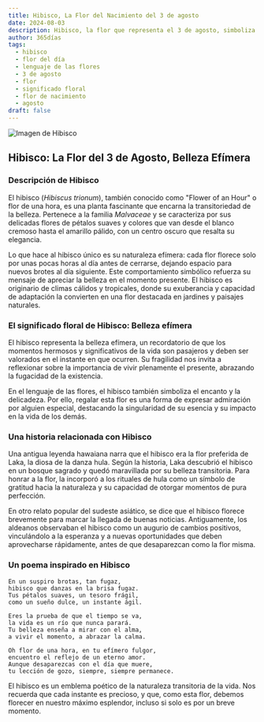 ```yaml
---
title: Hibisco, La Flor del Nacimiento del 3 de agosto
date: 2024-08-03
description: Hibisco, la flor que representa el 3 de agosto, simboliza Belleza efímera. Descubre su fascinante historia, significado en el lenguaje de las flores y una poesía que celebra su belleza.
author: 365días
tags:
  - hibisco
  - flor del día
  - lenguaje de las flores
  - 3 de agosto
  - flor
  - significado floral
  - flor de nacimiento
  - agosto
draft: false
---
```


![Imagen de Hibisco](https://cdn.pixabay.com/photo/2016/02/12/17/32/flower-1196470_1280.jpg#center)


## Hibisco: La Flor del 3 de Agosto, Belleza Efímera

### Descripción de Hibisco

El hibisco (_Hibiscus trionum_), también conocido como "Flower of an Hour" o flor de una hora, es una planta fascinante que encarna la transitoriedad de la belleza. Pertenece a la familia _Malvaceae_ y se caracteriza por sus delicadas flores de pétalos suaves y colores que van desde el blanco cremoso hasta el amarillo pálido, con un centro oscuro que resalta su elegancia.

Lo que hace al hibisco único es su naturaleza efímera: cada flor florece solo por unas pocas horas al día antes de cerrarse, dejando espacio para nuevos brotes al día siguiente. Este comportamiento simbólico refuerza su mensaje de apreciar la belleza en el momento presente. El hibisco es originario de climas cálidos y tropicales, donde su exuberancia y capacidad de adaptación la convierten en una flor destacada en jardines y paisajes naturales.

### El significado floral de Hibisco: Belleza efímera

El hibisco representa la belleza efímera, un recordatorio de que los momentos hermosos y significativos de la vida son pasajeros y deben ser valorados en el instante en que ocurren. Su fragilidad nos invita a reflexionar sobre la importancia de vivir plenamente el presente, abrazando la fugacidad de la existencia.

En el lenguaje de las flores, el hibisco también simboliza el encanto y la delicadeza. Por ello, regalar esta flor es una forma de expresar admiración por alguien especial, destacando la singularidad de su esencia y su impacto en la vida de los demás.

### Una historia relacionada con Hibisco

Una antigua leyenda hawaiana narra que el hibisco era la flor preferida de Laka, la diosa de la danza hula. Según la historia, Laka descubrió el hibisco en un bosque sagrado y quedó maravillada por su belleza transitoria. Para honrar a la flor, la incorporó a los rituales de hula como un símbolo de gratitud hacia la naturaleza y su capacidad de otorgar momentos de pura perfección.

En otro relato popular del sudeste asiático, se dice que el hibisco florece brevemente para marcar la llegada de buenas noticias. Antiguamente, los aldeanos observaban el hibisco como un augurio de cambios positivos, vinculándolo a la esperanza y a nuevas oportunidades que deben aprovecharse rápidamente, antes de que desaparezcan como la flor misma.

### Un poema inspirado en Hibisco

```
En un suspiro brotas, tan fugaz,  
hibisco que danzas en la brisa fugaz.  
Tus pétalos suaves, un tesoro frágil,  
como un sueño dulce, un instante ágil.  

Eres la prueba de que el tiempo se va,  
la vida es un río que nunca parará.  
Tu belleza enseña a mirar con el alma,  
a vivir el momento, a abrazar la calma.  

Oh flor de una hora, en tu efímero fulgor,  
encuentro el reflejo de un eterno amor.  
Aunque desaparezcas con el día que muere,  
tu lección de gozo, siempre, siempre permanece.  
```

El hibisco es un emblema poético de la naturaleza transitoria de la vida. Nos recuerda que cada instante es precioso, y que, como esta flor, debemos florecer en nuestro máximo esplendor, incluso si solo es por un breve momento.
